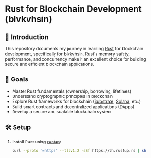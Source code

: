 # Rust for Blockchain Development (blvkvhsin)  

## 🚀 Introduction  
This repository documents my journey in learning [Rust](w) for blockchain development, specifically for blvkvhsin. Rust's memory safety, performance, and concurrency make it an excellent choice for building secure and efficient blockchain applications.  

## 📌 Goals  
- Master Rust fundamentals (ownership, borrowing, lifetimes)  
- Understand cryptographic principles in blockchain  
- Explore Rust frameworks for blockchain ([Substrate](w), [Solana](w), etc.)  
- Build smart contracts and decentralized applications (DApps)  
- Develop a secure and scalable blockchain system  

## 🛠️ Setup  
1. Install Rust using [rustup](w):  
   ```sh
   curl --proto '=https' --tlsv1.2 -sSf https://sh.rustup.rs | sh

